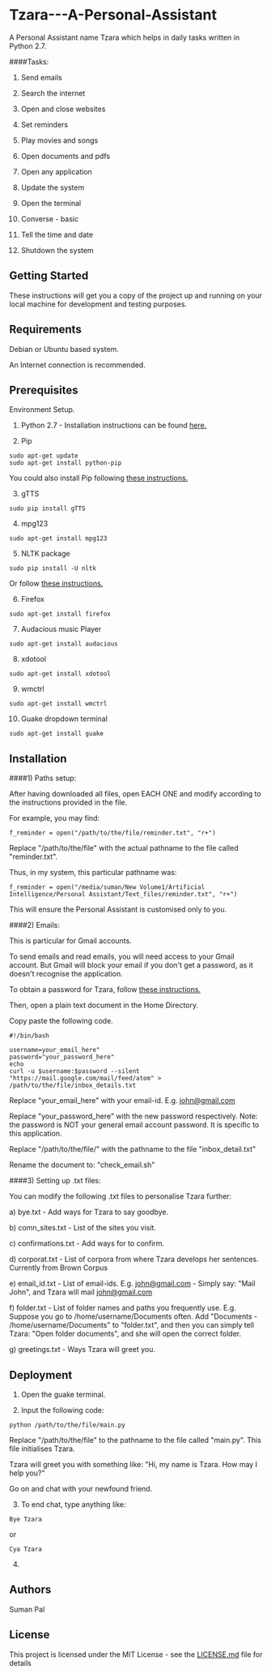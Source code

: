 # Tzara---A-Personal-Assistant

A Personal Assistant name Tzara which helps in daily tasks written in Python 2.7.

####Tasks:

1. Send emails

2. Search the internet 

3. Open and close websites

4. Set reminders

5. Play movies and songs

6. Open documents and pdfs

7. Open any application

8. Update the system

9. Open the terminal

10. Converse - basic

11. Tell the time and date

12. Shutdown the system

## Getting Started

These instructions will get you a copy of the project up and running on your local machine for development and testing purposes.

## Requirements

Debian or Ubuntu based system.

An Internet connection is recommended.

## Prerequisites

Environment Setup.

1) Python 2.7 - Installation instructions can be found [here.](https://www.python.org/downloads/)

2) Pip
```
sudo apt-get update
sudo apt-get install python-pip
``` 
You could also install Pip following [these instructions.](https://pip.pypa.io/en/stable/installing/)

3) gTTS
```
sudo pip install gTTS
```

4) mpg123
```
sudo apt-get install mpg123
```

5) NLTK package
```
sudo pip install -U nltk
```
Or follow [these instructions.](http://www.nltk.org/install.html)

6) Firefox
```
sudo apt-get install firefox
```

7) Audacious music Player
```
sudo apt-get install audacious
```

8) xdotool
```
sudo apt-get install xdotool
```

9) wmctrl
```
sudo apt-get install wmctrl
```

10) Guake dropdown terminal
```
sudo apt-get install guake
```

## Installation

####1) Paths setup:

After having downloaded all files, open EACH ONE and modify according to the instructions provided in the file. 

For example, you may find:
```
f_reminder = open("/path/to/the/file/reminder.txt", "r+")
```
Replace "/path/to/the/file" with the actual pathname to the file called "reminder.txt". 

Thus, in my system, this particular pathname was:
```
f_reminder = open("/media/suman/New Volume1/Artificial Intelligence/Personal Assistant/Text_files/reminder.txt", "r+")
```

This will ensure the Personal Assistant is customised only to you.

####2) Emails:

This is particular for Gmail accounts. 

To send emails and read emails, you will need access to your Gmail account. But Gmail will block your email if you don't get a password, as it doesn't recognise the application. 

To obtain a password for Tzara, follow [these instructions.](https://support.google.com/accounts/answer/6010255?hl=en)

Then, open a plain text document in the Home Directory.

Copy paste the following code. 
```
#!/bin/bash

username=your_email_here"
password="your_password_here"
echo
curl -u $username:$password --silent "https://mail.google.com/mail/feed/atom" > /path/to/the/file/inbox_details.txt
```

Replace "your_email_here" with your email-id. E.g. john@gmail.com

Replace "your_password_here"  with the new password respectively. Note: the password is NOT your general email account password. It is specific to this application.

Replace "/path/to/the/file/" with the pathname to the file "inbox_detail.txt"

Rename the document to: "check_email.sh"

####3) Setting up .txt files:

You can modify the following .txt files to personalise Tzara further:

a) bye.txt - Add ways for Tzara to say goodbye.

b) comn_sites.txt - List of the sites you visit.

c) confirmations.txt - Add ways for to confirm.

d) corporat.txt - List of corpora from where Tzara develops her sentences. Currently from Brown Corpus

e) email_id.txt - List of email-ids. E.g. john@gmail.com - Simply say: "Mail John", and Tzara will mail john@gmail.com

f) folder.txt - List of folder names and paths you frequently use. E.g. Suppose you go to /home/username/Documents often. Add "Documents - /home/username/Documents" to "folder.txt", and then you can simply tell Tzara: "Open folder documents", and she will open the correct folder.

g) greetings.txt - Ways Tzara will greet you.

## Deployment

1) Open the guake terminal.

2) Input the following code:
```
python /path/to/the/file/main.py
```
Replace "/path/to/the/file" to the pathname to the file called "main.py". This file initialises Tzara.

Tzara will greet you with something like: "Hi, my name is Tzara. How may I help you?"

Go on and chat with your newfound friend.

3) To end chat, type anything like:
```
Bye Tzara
```
or 

```
Cya Tzara
```
4) 
## Authors

Suman Pal

## License

This project is licensed under the MIT License - see the [LICENSE.md](LICENSE.md) file for details

